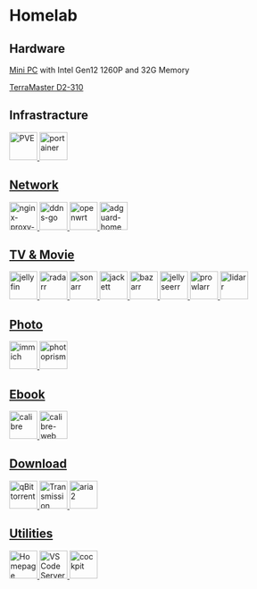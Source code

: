 # Homelab

## Hardware

[Mini PC](https://www.bilibili.com/video/BV1sM4y1b75T/?vd_source=874916bbc9626d1db2f4cd86703d9284) with Intel Gen12 1260P and 32G Memory

[TerraMaster D2-310](https://www.terra-master.com/uk/products/homesoho-das/d2-310.html)

## Infrastracture
<a href="https://pve.proxmox.com/"><img src="https://cdn.jsdelivr.net/gh/walkxcode/dashboard-icons/png/proxmox.png" alt="PVE" height="50">
<a href="https://www.portainer.io/"><img src="https://cdn.jsdelivr.net/gh/walkxcode/dashboard-icons/png/portainer.png" alt="portainer" height="50">

## Network
<a href="portainer/nginx/yaml"><img src="https://cdn.jsdelivr.net/gh/walkxcode/dashboard-icons/png/nginx-proxy-manager.png" alt="nginx-proxy-manager" height="50">
<a href="portainer/ddns-go.yaml"><img src="https://cdn.jsdelivr.net/gh/jeessy2/ddns-go/favicon.ico" alt="ddns-go" height="50">
<a href="https://adguard.com/"><img src="https://cdn.jsdelivr.net/gh/walkxcode/dashboard-icons/png/openwrt.png" alt="openwrt" height="50">
<a href="https://openwrt.org/"><img src="https://cdn.jsdelivr.net/gh/walkxcode/dashboard-icons/png/adguard-home.png" alt="adguard-home" height="50">

## TV & Movie
<a href="https://jellyfin.org/"><img src="https://cdn.jsdelivr.net/gh/walkxcode/dashboard-icons/png/jellyfin.png" alt="jellyfin" height="50">
<a href="portainer/servarr.yaml"><img src="https://cdn.jsdelivr.net/gh/walkxcode/dashboard-icons/png/radarr.png" alt="radarr" height="50">
<a href="portainer/servarr.yaml"><img src="https://cdn.jsdelivr.net/gh/walkxcode/dashboard-icons/png/sonarr.png" alt="sonarr" height="50">
<a href="portainer/servarr.yaml"><img src="https://cdn.jsdelivr.net/gh/walkxcode/dashboard-icons/png/jackett.png" alt="jackett" height="50">
<a href="portainer/servarr.yaml"><img src="https://cdn.jsdelivr.net/gh/walkxcode/dashboard-icons/png/bazarr.png" alt="bazarr" height="50">
<a href="portainer/servarr.yaml"><img src="https://cdn.jsdelivr.net/gh/walkxcode/dashboard-icons/png/jellyseerr.png" alt="jellyseerr" height="50">
<a href="portainer/servarr.yaml"><img src="https://cdn.jsdelivr.net/gh/walkxcode/dashboard-icons/png/prowlarr.png" alt="prowlarr" height="50">
<a href="portainer/servarr.yaml"><img src="https://cdn.jsdelivr.net/gh/walkxcode/dashboard-icons/png/lidarr.png" alt="lidarr" height="50">

## Photo
<a href="portainer/immich.yaml"><img src="https://cdn.jsdelivr.net/gh/walkxcode/dashboard-icons/png/immich.png" alt="immich" height="50">
<a href="https://www.photoprism.app/"><img src="https://cdn.jsdelivr.net/gh/walkxcode/dashboard-icons/png/photoprism.png" alt="photoprism" height="50">

## Ebook
<a href="portainer/calibre.yaml"><img src="https://cdn.jsdelivr.net/gh/walkxcode/dashboard-icons/png/calibre.png" alt="calibre" height="50">
<a href="portainer/calibre.yaml"><img src="https://cdn.jsdelivr.net/gh/walkxcode/dashboard-icons/png/calibre-web.png" alt="calibre-web" height="50">

## Download
<a href="portainer/qbittorrent.yaml"><img src="https://cdn.jsdelivr.net/gh/walkxcode/dashboard-icons/png/qbittorrent.png" alt="qBittorrent" height="50">
<a href="portainer/transmission.yaml"><img src="https://cdn.jsdelivr.net/gh/walkxcode/dashboard-icons/png/transmission.png" alt="Transmission" height="50">
<a href="portainer/aria2.yaml"><img src="https://cdn.jsdelivr.net/gh/walkxcode/dashboard-icons/png/ariang.png" alt="aria2" height="50">

## Utilities
<a href="portainer/homepage.yaml"><img src="https://cdn.jsdelivr.net/gh/walkxcode/dashboard-icons/png/homepage.png" alt="Homepage" height="50">
<a href="https://code.visualstudio.com/docs/remote/vscode-server"><img src="https://cdn.jsdelivr.net/gh/walkxcode/dashboard-icons/png/code.png" alt="VS Code Server" height="50">
<a href="https://cockpit-project.org/"><img src="https://cdn.jsdelivr.net/gh/walkxcode/dashboard-icons/png/cockpit.png" alt="cockpit" height="50">

